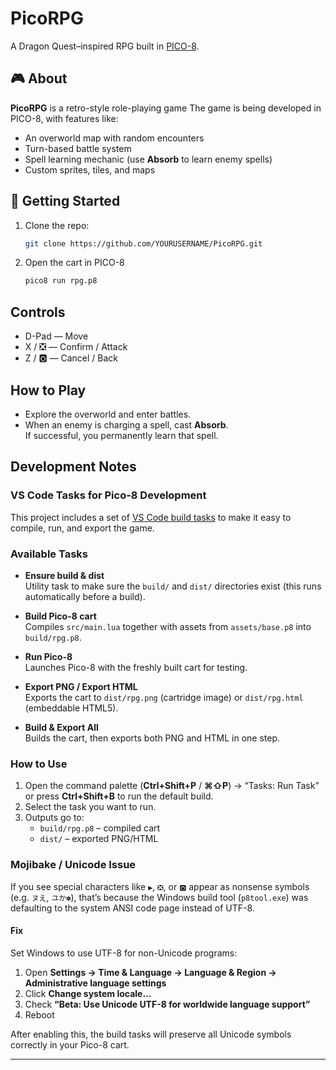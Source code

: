 # PicoRPG

A Dragon Quest–inspired RPG built in [PICO-8](https://www.lexaloffle.com/pico-8.php).

## 🎮 About

**PicoRPG** is a retro-style role-playing game
The game is being developed in PICO-8, with features like:

- An overworld map with random encounters  
- Turn-based battle system  
- Spell learning mechanic (use **Absorb** to learn enemy spells)  
- Custom sprites, tiles, and maps  

## 🚀 Getting Started

1. Clone the repo:
   ```sh
   git clone https://github.com/YOURUSERNAME/PicoRPG.git
2. Open the cart in PICO-8
   ```sh
   pico8 run rpg.p8

## Controls

- D-Pad — Move  
- X / ❎ — Confirm / Attack  
- Z / 🅾️ — Cancel / Back  

## How to Play

- Explore the overworld and enter battles.  
- When an enemy is charging a spell, cast **Absorb**.  
  If successful, you permanently learn that spell.  

## Development Notes

### VS Code Tasks for Pico-8 Development

This project includes a set of [VS Code build tasks](.vscode/tasks.json) to make it easy to compile, run, and export the game.

### Available Tasks

- **Ensure build & dist**  
  Utility task to make sure the `build/` and `dist/` directories exist (this runs automatically before a build).

- **Build Pico-8 cart**  
  Compiles `src/main.lua` together with assets from `assets/base.p8` into `build/rpg.p8`.

- **Run Pico-8**  
  Launches Pico-8 with the freshly built cart for testing.

- **Export PNG / Export HTML**  
  Exports the cart to `dist/rpg.png` (cartridge image) or `dist/rpg.html` (embeddable HTML5).

- **Build & Export All**  
  Builds the cart, then exports both PNG and HTML in one step.


### How to Use

1. Open the command palette (**Ctrl+Shift+P** / **⌘⇧P**) → “Tasks: Run Task” or press **Ctrl+Shift+B** to run the default build.
2. Select the task you want to run.
3. Outputs go to:
   - `build/rpg.p8` – compiled cart
   - `dist/` – exported PNG/HTML

### Mojibake / Unicode Issue

If you see special characters like `▶`, `❎`, or `🅾️` appear as nonsense symbols (e.g. `ヌえ`, `ユか✽`), that’s because the Windows build tool (`p8tool.exe`) was defaulting to the system ANSI code page instead of UTF-8.

#### Fix

Set Windows to use UTF-8 for non-Unicode programs:

1. Open **Settings → Time & Language → Language & Region → Administrative language settings**
2. Click **Change system locale…**
3. Check **“Beta: Use Unicode UTF-8 for worldwide language support”**
4. Reboot

After enabling this, the build tasks will preserve all Unicode symbols correctly in your Pico-8 cart.

---

